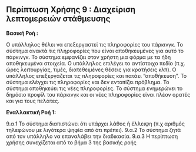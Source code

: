 ## Περίπτωση Χρήσης 9 : Διαχείριση λεπτομερειών στάθμευσης

**Βασική Ροή :**

Ο υπάλληλος θέλει να επεξεργαστεί τις πληροφορίες του πάρκινγκ.
Το σύστημα ανακτά τις πληροφορίες που είναι αποθηκευμένες για αυτό το πάρκινγκ.
Το σύστημα εμφανίζει στον χρήστη μια φόρμα με τα ήδη αποθηκευμένα στοιχεία.
Ο υπάλληλος επιλέγει το αντίστοιχο πεδίο (π.χ. ώρες λειτουργίας, τιμές, διατεθειμένες θέσεις για κρατήσεις κλπ).
Ο υπάλληλος επεξεργάζεται τις πληροφορίες και πατάει “αποθήκευση”.
Το σύστημα ελέγχει τις πληροφορίες και δεν εντοπίζει πρόβλημα.
Το σύστημα αποθηκεύει τις νέες πληροφορίες.
Το σύστημα ενημερώνει το δημόσιο προφίλ του πάρκινγκ και οι νέες πληροφορίες είναι πλέον ορατές και για τους πελάτες.

**Εναλλακτική Ροή 1:**

9.α.1 Το σύστημα διαπιστώνει ότι υπάρχει λάθος ή έλλειψη (π.χ αριθμός τηλεφώνου με λιγότερα ψηφία από ότι πρέπει).
9.α.2 Το σύστημα ζητά από τον υπάλληλο να επαναλάβει την διαδικασία.
9.α.3 Η περίπτωση χρήσης συνεχίζεται από το βήμα 3 της βασικής ροής
